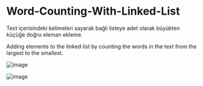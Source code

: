 # Word-Counting-With-Linked-List
Text içerisindeki kelimeleri sayarak bağlı listeye adet olarak büyükten küçüğe doğru eleman ekleme.

Adding elements to the linked list by counting the words in the text from the largest to the smallest.

![image](https://user-images.githubusercontent.com/86842336/166670032-591a0b3a-d8ea-454c-80e7-1f6c55e32bc3.png)

![image](https://user-images.githubusercontent.com/86842336/166670060-1f15e928-d464-404f-be21-e647c839adc5.png)

